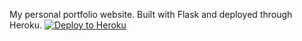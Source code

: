 My personal portfolio website. Built with Flask and deployed through Heroku.
[![Deploy to Heroku](https://www.herokucdn.com/deploy/button.png)](https://heroku.com/deploy)
